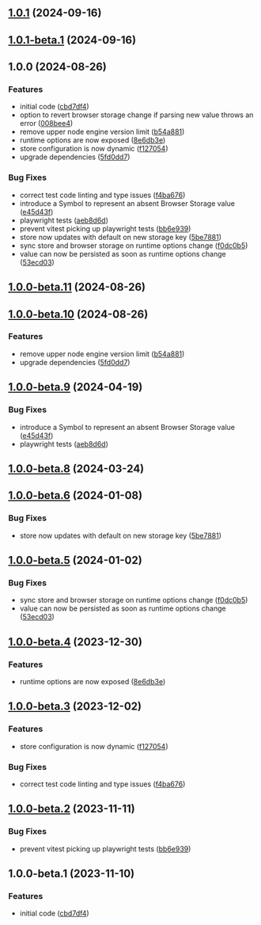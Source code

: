 ## [1.0.1](https://github.com/drtrt-org/give-svelte-store-persistence-behaviour/compare/v1.0.0...v1.0.1) (2024-09-16)

## [1.0.1-beta.1](https://github.com/drtrt-org/give-svelte-store-persistence-behaviour/compare/v1.0.0...v1.0.1-beta.1) (2024-09-16)

## 1.0.0 (2024-08-26)

### Features

* initial code ([cbd7df4](https://github.com/drtrt-org/give-svelte-store-persistence-behaviour/commit/cbd7df453da6145032f96c025ad91d2c03783e68))
* option to revert browser storage change if parsing new value throws an error ([008bee4](https://github.com/drtrt-org/give-svelte-store-persistence-behaviour/commit/008bee4f5227ea333281776da7c87bb91c4ac544))
* remove upper node engine version limit ([b54a881](https://github.com/drtrt-org/give-svelte-store-persistence-behaviour/commit/b54a8815f7fe0cadea13552a11ce9dde1c1724c1))
* runtime options are now exposed ([8e6db3e](https://github.com/drtrt-org/give-svelte-store-persistence-behaviour/commit/8e6db3edda72fdeac80a75fff82e1b120b262d54))
* store configuration is now dynamic ([f127054](https://github.com/drtrt-org/give-svelte-store-persistence-behaviour/commit/f127054df22e214a0234e7cf982a97347c473ec4))
* upgrade dependencies ([5fd0dd7](https://github.com/drtrt-org/give-svelte-store-persistence-behaviour/commit/5fd0dd742b3d4e6c8c3e6b0f5247fbb2870bf31d))

### Bug Fixes

* correct test code linting and type issues ([f4ba676](https://github.com/drtrt-org/give-svelte-store-persistence-behaviour/commit/f4ba6761de4c2a7c3a3e8bcdf5c96770bfe68492))
* introduce a Symbol to represent an absent Browser Storage value ([e45d43f](https://github.com/drtrt-org/give-svelte-store-persistence-behaviour/commit/e45d43f8709873d63d366ecefe669b0fab0e8611))
* playwright tests ([aeb8d6d](https://github.com/drtrt-org/give-svelte-store-persistence-behaviour/commit/aeb8d6d2e2ca332e6bcdcf75027fb9171af0b05d))
* prevent vitest picking up playwright tests ([bb6e939](https://github.com/drtrt-org/give-svelte-store-persistence-behaviour/commit/bb6e93947426a34a29c9b641071580f7791fd7d3))
* store now updates with default on new storage key ([5be7881](https://github.com/drtrt-org/give-svelte-store-persistence-behaviour/commit/5be788117a03fe80b4726464d9860b6d327a940d))
* sync store and browser storage on runtime options change ([f0dc0b5](https://github.com/drtrt-org/give-svelte-store-persistence-behaviour/commit/f0dc0b5e39c45f1982155ed4e6f6d13b72570a17))
* value can now be persisted as soon as runtime options change ([53ecd03](https://github.com/drtrt-org/give-svelte-store-persistence-behaviour/commit/53ecd0381f1b49a72d7936d5dbcf4ef573f6e5c9))

## [1.0.0-beta.11](https://github.com/drtrt-org/give-svelte-store-persistence-behaviour/compare/v1.0.0-beta.10...v1.0.0-beta.11) (2024-08-26)

## [1.0.0-beta.10](https://github.com/drtrt-org/give-svelte-store-persistence-behaviour/compare/v1.0.0-beta.9...v1.0.0-beta.10) (2024-08-26)

### Features

* remove upper node engine version limit ([b54a881](https://github.com/drtrt-org/give-svelte-store-persistence-behaviour/commit/b54a8815f7fe0cadea13552a11ce9dde1c1724c1))
* upgrade dependencies ([5fd0dd7](https://github.com/drtrt-org/give-svelte-store-persistence-behaviour/commit/5fd0dd742b3d4e6c8c3e6b0f5247fbb2870bf31d))

## [1.0.0-beta.9](https://github.com/drtrt-org/give-svelte-store-persistence-behaviour/compare/v1.0.0-beta.8...v1.0.0-beta.9) (2024-04-19)


### Bug Fixes

* introduce a Symbol to represent an absent Browser Storage value ([e45d43f](https://github.com/drtrt-org/give-svelte-store-persistence-behaviour/commit/e45d43f8709873d63d366ecefe669b0fab0e8611))
* playwright tests ([aeb8d6d](https://github.com/drtrt-org/give-svelte-store-persistence-behaviour/commit/aeb8d6d2e2ca332e6bcdcf75027fb9171af0b05d))

## [1.0.0-beta.8](https://github.com/drtrt-org/give-svelte-store-persistence-behaviour/compare/v1.0.0-beta.7...v1.0.0-beta.8) (2024-03-24)


## [1.0.0-beta.6](https://github.com/drtrt-org/give-svelte-store-persistence-behaviour/compare/v1.0.0-beta.5...v1.0.0-beta.6) (2024-01-08)


### Bug Fixes

* store now updates with default on new storage key ([5be7881](https://github.com/drtrt-org/give-svelte-store-persistence-behaviour/commit/5be788117a03fe80b4726464d9860b6d327a940d))

## [1.0.0-beta.5](https://github.com/drtrt-org/give-svelte-store-persistence-behaviour/compare/v1.0.0-beta.4...v1.0.0-beta.5) (2024-01-02)


### Bug Fixes

* sync store and browser storage on runtime options change ([f0dc0b5](https://github.com/drtrt-org/give-svelte-store-persistence-behaviour/commit/f0dc0b5e39c45f1982155ed4e6f6d13b72570a17))
* value can now be persisted as soon as runtime options change ([53ecd03](https://github.com/drtrt-org/give-svelte-store-persistence-behaviour/commit/53ecd0381f1b49a72d7936d5dbcf4ef573f6e5c9))

## [1.0.0-beta.4](https://github.com/drtrt-org/give-svelte-store-persistence-behaviour/compare/v1.0.0-beta.3...v1.0.0-beta.4) (2023-12-30)


### Features

* runtime options are now exposed ([8e6db3e](https://github.com/drtrt-org/give-svelte-store-persistence-behaviour/commit/8e6db3edda72fdeac80a75fff82e1b120b262d54))

## [1.0.0-beta.3](https://github.com/drtrt-org/give-svelte-store-persistence-behaviour/compare/v1.0.0-beta.2...v1.0.0-beta.3) (2023-12-02)


### Features

* store configuration is now dynamic ([f127054](https://github.com/drtrt-org/give-svelte-store-persistence-behaviour/commit/f127054df22e214a0234e7cf982a97347c473ec4))


### Bug Fixes

* correct test code linting and type issues ([f4ba676](https://github.com/drtrt-org/give-svelte-store-persistence-behaviour/commit/f4ba6761de4c2a7c3a3e8bcdf5c96770bfe68492))

## [1.0.0-beta.2](https://github.com/drtrt-org/give-svelte-store-persistence-behaviour/compare/v1.0.0-beta.1...v1.0.0-beta.2) (2023-11-11)


### Bug Fixes

* prevent vitest picking up playwright tests ([bb6e939](https://github.com/drtrt-org/give-svelte-store-persistence-behaviour/commit/bb6e93947426a34a29c9b641071580f7791fd7d3))

## 1.0.0-beta.1 (2023-11-10)


### Features

* initial code ([cbd7df4](https://github.com/drtrt-org/give-svelte-store-persistence-behaviour/commit/cbd7df453da6145032f96c025ad91d2c03783e68))
